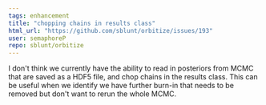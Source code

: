 ```yaml
---
tags: enhancement
title: "chopping chains in results class"
html_url: "https://github.com/sblunt/orbitize/issues/193"
user: semaphoreP
repo: sblunt/orbitize
---
```


I don't think we currently have the ability to read in posteriors from MCMC that are saved as a HDF5 file, and chop chains in the results class. This can be useful when we identify we have further burn-in that needs to be removed but don't want to rerun the whole MCMC. 

